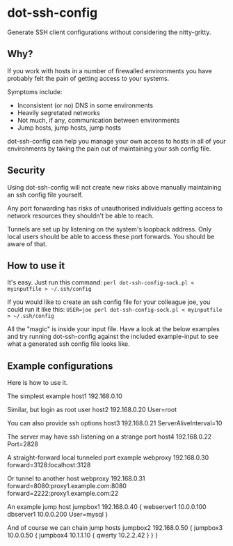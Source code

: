 dot-ssh-config
==============

Generate SSH client configurations without considering the nitty-gritty.

Why?
----

If you work with hosts in a number of firewalled environments you have
probably felt the pain of getting access to your systems.

Symptoms include:
* Inconsistent (or no) DNS in some environments
* Heavily segretated networks
* Not much, if any, communication between environments
* Jump hosts, jump hosts, jump hosts

dot-ssh-config can help you manage your own access to hosts in all of
your environments by taking the pain out of maintaining your ssh config
file.

Security
--------

Using dot-ssh-config will not create new risks above manually maintaining an
ssh config file yourself.

Any port forwarding has risks of unauthorised individuals getting access
to network resources they shouldn't be able to reach.

Tunnels are set up by listening on the system's loopback address. Only
local users should be able to access these port forwards.
You should be aware of that.

How to use it
-------------

It's easy. Just run this command: `perl dot-ssh-config-sock.pl < myinputfile > ~/.ssh/config`

If you would like to create an ssh config file for your colleague joe,
you could run it like this: `USER=joe perl dot-ssh-config-sock.pl < myinputfile > ~/.ssh/config`

All the "magic" is inside your input file. Have a look at the below
examples and try running dot-ssh-config against the included example-input
to see what a generated ssh config file looks like.

Example configurations
----------------------

Here is how to use it.

The simplest example
    host1 192.168.0.10

Similar, but login as root user
    host2 192.168.0.20 User=root
    
You can also provide ssh options
    host3 192.168.0.21 ServerAliveInterval=10
    
The server may have ssh listening on a strange port
    host4 192.168.0.22 Port=2828
    
A straight-forward local tunneled port example
    webproxy 192.168.0.30 forward=3128:localhost:3128
    
Or tunnel to another host
    webproxy 192.168.0.31 forward=8080:proxy1.example.com:8080 forward=2222:proxy1.example.com:22
    
An example jump host
    jumpbox1 192.168.0.40 {
      webserver1 10.0.0.100
      dbserver1 10.0.0.200 User=mysql
    }
    
And of course we can chain jump hosts
    jumpbox2 192.168.0.50 {
      jumpbox3 10.0.0.50 {
        jumpbox4 10.1.1.10 {
          qwerty 10.2.2.42
        }
      }
    }
